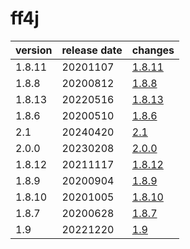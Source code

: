 # ff4j	


|version|release date|changes|
|---|---|---|
|1.8.11|20201107|[1.8.11](./1.8.11-20201107.md)|
|1.8.8|20200812|[1.8.8](./1.8.8-20200812.md)|
|1.8.13|20220516|[1.8.13](./1.8.13-20220516.md)|
|1.8.6|20200510|[1.8.6](./1.8.6-20200510.md)|
|2.1|20240420|[2.1](./2.1-20240420.md)|
|2.0.0|20230208|[2.0.0](./2.0.0-20230208.md)|
|1.8.12|20211117|[1.8.12](./1.8.12-20211117.md)|
|1.8.9|20200904|[1.8.9](./1.8.9-20200904.md)|
|1.8.10|20201005|[1.8.10](./1.8.10-20201005.md)|
|1.8.7|20200628|[1.8.7](./1.8.7-20200628.md)|
|1.9|20221220|[1.9](./1.9-20221220.md)|
